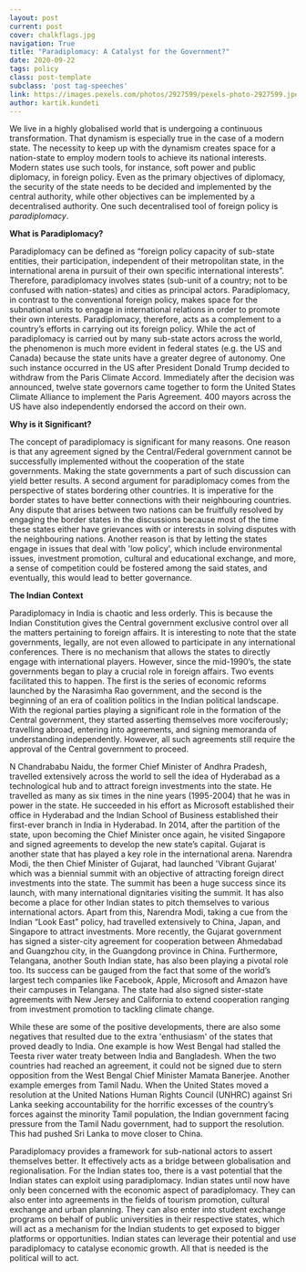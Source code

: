 ```yaml
---
layout: post
current: post
cover: chalkflags.jpg
navigation: True
title: "Paradiplomacy: A Catalyst for the Government?"
date: 2020-09-22
tags: policy
class: post-template
subclass: 'post tag-speeches'
link: https://images.pexels.com/photos/2927599/pexels-photo-2927599.jpeg?auto=compress&cs=tinysrgb&dpr=2&h=750&w=1260
author: kartik.kundeti
---
```

We live in a highly globalised world that is undergoing a continuous transformation. That dynamism is especially true in the case of a modern state. The necessity to keep up with the dynamism creates space for a nation-state to employ modern tools to achieve its national interests. Modern states use such tools, for instance, soft power and public diplomacy, in foreign policy. Even as the primary objectives of diplomacy, the security of the state needs to be decided and implemented by the central authority, while other objectives can be implemented by a decentralised authority. One such decentralised tool of foreign policy is *paradiplomacy*.

  

**What is Paradiplomacy?**

  

Paradiplomacy can be defined as “foreign policy capacity of sub-state entities, their participation, independent of their metropolitan state, in the international arena in pursuit of their own specific international interests”. Therefore, paradiplomacy involves states (sub-unit of a country; not to be confused with nation-states) and cities as principal actors. Paradiplomacy, in contrast to the conventional foreign policy, makes space for the subnational units to engage in international relations in order to promote their own interests. Paradiplomacy, therefore, acts as a complement to a country’s efforts in carrying out its foreign policy. While the act of paradiplomacy is carried out by many sub-state actors across the world, the phenomenon is much more evident in federal states (e.g. the US and Canada) because the state units have a greater degree of autonomy. One such instance occurred in the US after President Donald Trump decided to withdraw from the Paris Climate Accord. Immediately after the decision was announced, twelve state governors came together to form the United States Climate Alliance to implement the Paris Agreement. 400 mayors across the US have also independently endorsed the accord on their own.

  

**Why is it Significant?**

  

The concept of paradiplomacy is significant for many reasons. One reason is that any agreement signed by the Central/Federal government cannot be successfully implemented without the cooperation of the state governments. Making the state governments a part of such discussion can yield better results. A second argument for paradiplomacy comes from the perspective of states bordering other countries. It is imperative for the border states to have better connections with their neighbouring countries. Any dispute that arises between two nations can be fruitfully resolved by engaging the border states in the discussions because most of the time these states either have grievances with or interests in solving disputes with the neighbouring nations. Another reason is that by letting the states engage in issues that deal with 'low policy', which include environmental issues, investment promotion, cultural and educational exchange, and more, a sense of competition could be fostered among the said states, and eventually, this would lead to better governance.

  

**The Indian Context**

  

Paradiplomacy in India is chaotic and less orderly. This is because the Indian Constitution gives the Central government exclusive control over all the matters pertaining to foreign affairs. It is interesting to note that the state governments, legally, are not even allowed to participate in any international conferences. There is no mechanism that allows the states to directly engage with international players. However, since the mid-1990’s, the state governments began to play a crucial role in foreign affairs. Two events facilitated this to happen. The first is the series of economic reforms launched by the Narasimha Rao government, and the second is the beginning of an era of coalition politics in the Indian political landscape. With the regional parties playing a significant role in the formation of the Central government, they started asserting themselves more vociferously; travelling abroad, entering into agreements, and signing memoranda of understanding independently. However, all such agreements still require the approval of the Central government to proceed.

  

N Chandrababu Naidu, the former Chief Minister of Andhra Pradesh, travelled extensively across the world to sell the idea of Hyderabad as a technological hub and to attract foreign investments into the state. He travelled as many as six times in the nine years (1995-2004) that he was in power in the state. He succeeded in his effort as Microsoft established their office in Hyderabad and the Indian School of Business established their first-ever branch in India in Hyderabad. In 2014, after the partition of the state, upon becoming the Chief Minister once again, he visited Singapore and signed agreements to develop the new state’s capital. Gujarat is another state that has played a key role in the international arena. Narendra Modi, the then Chief Minister of Gujarat, had launched 'Vibrant Gujarat' which was a biennial summit with an objective of attracting foreign direct investments into the state. The summit has been a huge success since its launch, with many international dignitaries visiting the summit. It has also become a place for other Indian states to pitch themselves to various international actors. Apart from this, Narendra Modi, taking a cue from the Indian “Look East” policy, had travelled extensively to China, Japan, and Singapore to attract investments. More recently, the Gujarat government has signed a sister-city agreement for cooperation between Ahmedabad and Guangzhou city, in the Guangdong province in China. Furthermore, Telangana, another South Indian state, has also been playing a pivotal role too. Its success can be gauged from the fact that some of the world’s largest tech companies like Facebook, Apple, Microsoft and Amazon have their campuses in Telangana. The state had also signed sister-state agreements with New Jersey and California to extend cooperation ranging from investment promotion to tackling climate change.

  

While these are some of the positive developments, there are also some negatives that resulted due to the extra 'enthusiasm' of the states that proved deadly to India. One example is how West Bengal had stalled the Teesta river water treaty between India and Bangladesh. When the two countries had reached an agreement, it could not be signed due to stern opposition from the West Bengal Chief Minister Mamata Banerjee. Another example emerges from Tamil Nadu. When the United States moved a resolution at the United Nations Human Rights Council (UNHRC) against Sri Lanka seeking accountability for the horrific excesses of the country’s forces against the minority Tamil population, the Indian government facing pressure from the Tamil Nadu government, had to support the resolution. This had pushed Sri Lanka to move closer to China.

  

Paradiplomacy provides a framework for sub-national actors to assert themselves better. It effectively acts as a bridge between globalisation and regionalisation. For the Indian states too, there is a vast potential that the Indian states can exploit using paradiplomacy. Indian states until now have only been concerned with the economic aspect of paradiplomacy. They can also enter into agreements in the fields of tourism promotion, cultural exchange and urban planning. They can also enter into student exchange programs on behalf of public universities in their respective states, which will act as a mechanism for the Indian students to get exposed to bigger platforms or opportunities. Indian states can leverage their potential and use paradiplomacy to catalyse economic growth. All that is needed is the political will to act.
